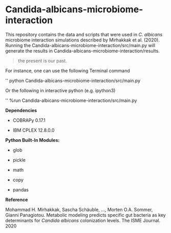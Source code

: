 # Candida-albicans-microbiome-interaction

This repository contains the data and scripts that were used in *C. albicans* microbiome interaction simulations described by Mirhakkak et al. (2020).
Running the Candida-albicans-microbiome-interaction/src/main.py will generate the results in Candida-albicans-microbiome-interaction/results.

> the present is our past.

For instance, one can use the following Terminal command

'<addr>' python Candida-albicans-microbiome-interaction/src/main.py

Or the following in interactive python (e.g. ipython3)

'<addr>' %run Candida-albicans-microbiome-interaction/src/main.py

**Dependencies**

* COBRAPy 0.17.1

* IBM CPLEX 12.8.0.0



**Python Built-In Modules:**

* glob

* pickle

* math

* copy

* pandas




**Reference**

Mohammad H. Mirhakkak, Sascha Schäuble, ..., Morten O.A. Sommer, Gianni Panagiotou. Metabolic modeling predicts specific gut bacteria as key determinants for *Candida albicans* colonization levels. The ISME Journal. 2020
